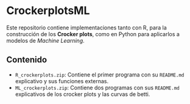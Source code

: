 # CrockerplotsML

Este repositorio contiene implementaciones tanto con R, para la construcción de los **Crocker plots**, como en Python para aplicarlos a modelos de *Machine Learning*.

## Contenido

- `R_crockerplots.zip`: Contiene el primer programa con su `README.md` explicativo y sus funciones externas.
- `ML_crockerplots.zip`: Contiene dos programas con sus `README.md` explicativos de los crocker plots y las curvas de betti.

